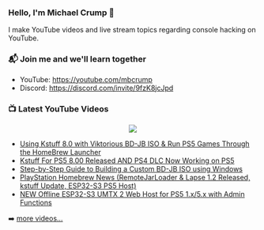 ### Hello, I'm Michael Crump 👋

I make YouTube videos and live stream topics regarding console hacking on YouTube. 

### 📬 Join me and we'll learn together

- YouTube: https://youtube.com/mbcrump
- Discord: https://discord.com/invite/9fzK8jcJpd

### 📺 Latest YouTube Videos

<div align="center">

[<img src="https://img.shields.io/badge/-Subscribe-red?style=for-the-badge&logo=youtube&logoColor=white"/>](https://www.youtube.com/c/mbcrump?sub_confirmation=1)

</div>

<!-- YOUTUBE:START -->
- [Using Kstuff 8.0 with Viktorious BD-JB ISO &amp; Run PS5 Games Through the HomeBrew Launcher](https://www.youtube.com/watch?v=riSovxr9mts)
- [Kstuff For PS5 8.00 Released AND PS4 DLC Now Working on PS5](https://www.youtube.com/watch?v=Xd3WQPD886w)
- [Step-by-Step Guide to Building a Custom BD-JB ISO using Windows](https://www.youtube.com/watch?v=KzS3zbuuY9U)
- [PlayStation Homebrew News &lpar;RemoteJarLoader &amp; Lapse 1.2 Released, kstuff Update, ESP32-S3 PS5 Host&rpar;](https://www.youtube.com/watch?v=joXbgnL0dtg)
- [NEW Offline ESP32-S3 UMTX 2 Web Host for PS5 1.x/5.x with Admin Functions](https://www.youtube.com/watch?v=T5Hz1OmEunU)
<!-- YOUTUBE:END -->

➡️ [more videos...](https://youtube.com/mbcrump)


